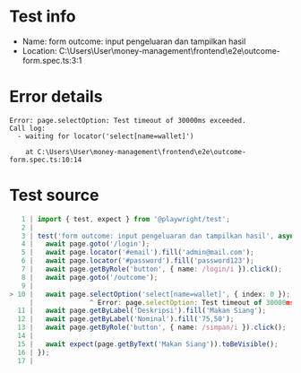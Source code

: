 # Test info

- Name: form outcome: input pengeluaran dan tampilkan hasil
- Location: C:\Users\User\money-management\frontend\e2e\outcome-form.spec.ts:3:1

# Error details

```
Error: page.selectOption: Test timeout of 30000ms exceeded.
Call log:
  - waiting for locator('select[name=wallet]')

    at C:\Users\User\money-management\frontend\e2e\outcome-form.spec.ts:10:14
```

# Test source

```ts
   1 | import { test, expect } from '@playwright/test';
   2 |
   3 | test('form outcome: input pengeluaran dan tampilkan hasil', async ({ page }) => {
   4 |   await page.goto('/login');
   5 |   await page.locator('#email').fill('admin@mail.com');
   6 |   await page.locator('#password').fill('password123');
   7 |   await page.getByRole('button', { name: /login/i }).click();
   8 |   await page.goto('/outcome');
   9 |
> 10 |   await page.selectOption('select[name=wallet]', { index: 0 });
     |              ^ Error: page.selectOption: Test timeout of 30000ms exceeded.
  11 |   await page.getByLabel('Deskripsi').fill('Makan Siang');
  12 |   await page.getByLabel('Nominal').fill('75,50');
  13 |   await page.getByRole('button', { name: /simpan/i }).click();
  14 |
  15 |   await expect(page.getByText('Makan Siang')).toBeVisible();
  16 | });
  17 |
```